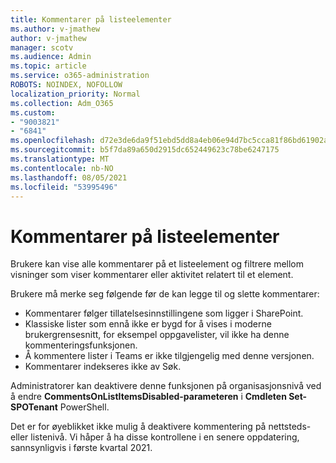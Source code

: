 ```yaml
---
title: Kommentarer på listeelementer
ms.author: v-jmathew
author: v-jmathew
manager: scotv
ms.audience: Admin
ms.topic: article
ms.service: o365-administration
ROBOTS: NOINDEX, NOFOLLOW
localization_priority: Normal
ms.collection: Adm_O365
ms.custom:
- "9003821"
- "6841"
ms.openlocfilehash: d72e3de6da9f51ebd5dd8a4eb06e94d7bc5cca81f86bd61902a9587b00f7b7b0
ms.sourcegitcommit: b5f7da89a650d2915dc652449623c78be6247175
ms.translationtype: MT
ms.contentlocale: nb-NO
ms.lasthandoff: 08/05/2021
ms.locfileid: "53995496"
---
```

# <a name="comments-on-list-items"></a>Kommentarer på listeelementer

Brukere kan vise alle kommentarer på et listeelement og filtrere mellom visninger som viser kommentarer eller aktivitet relatert til et element.

Brukere må merke seg følgende før de kan legge til og slette kommentarer:

- Kommentarer følger tillatelsesinnstillingene som ligger i SharePoint.
- Klassiske lister som ennå ikke er bygd for å vises i moderne brukergrensesnitt, for eksempel oppgavelister, vil ikke ha denne kommenteringsfunksjonen.
- Å kommentere lister i Teams er ikke tilgjengelig med denne versjonen.
- Kommentarer indekseres ikke av Søk.

Administratorer kan deaktivere denne funksjonen på organisasjonsnivå ved å endre **CommentsOnListItemsDisabled-parameteren** i **Cmdleten Set-SPOTenant** PowerShell.

Det er for øyeblikket ikke mulig å deaktivere kommentering på nettsteds- eller listenivå. Vi håper å ha disse kontrollene i en senere oppdatering, sannsynligvis i første kvartal 2021.
